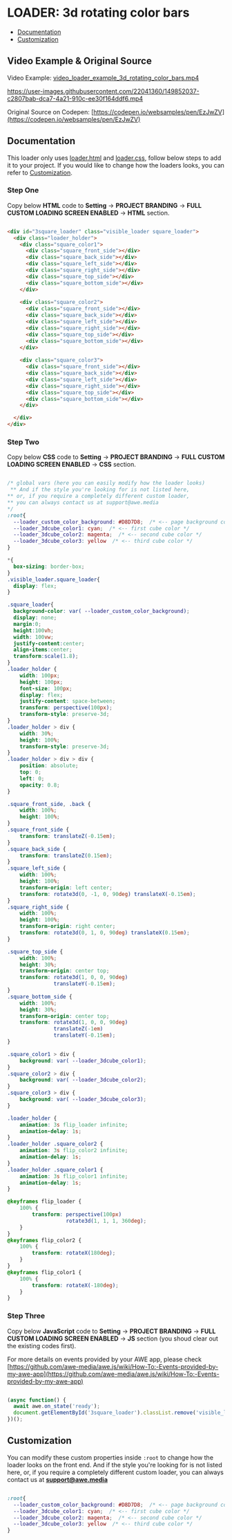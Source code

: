
# LOADER: 3d rotating color bars

- [Documentation](#documentation)
- [Customization](#customization)

## Video Example & Original Source


Video Example: [video_loader_example_3d_rotating_color_bars.mp4](video_loader_example_3d_rotating_color_bars.mp4)



https://user-images.githubusercontent.com/22041360/149852037-c2807bab-dca7-4a21-910c-ee30f164ddf6.mp4



Original Source on Codepen: [https://codepen.io/websamples/pen/EzJwZV](https://codepen.io/websamples/pen/EzJwZV)


## Documentation

This loader only uses [loader.html](loader.html) and [loader.css](loader.css), follow below steps to add it to your project. If you would like to change how the loaders looks, you can refer to [Customization](#customization).


### Step One

Copy below **HTML** code to **Setting** -> **PROJECT BRANDING** -> **FULL CUSTOM LOADING SCREEN ENABLED** -> **HTML** section.


```html

<div id="3square_loader" class="visible_loader square_loader">
  <div class="loader_holder">
    <div class="square_color1">
      <div class="square_front_side"></div>
      <div class="square_back_side"></div>
      <div class="square_left_side"></div>
      <div class="square_right_side"></div>
      <div class="square_top_side"></div>
      <div class="square_bottom_side"></div>
    </div>
  
    <div class="square_color2">
      <div class="square_front_side"></div>
      <div class="square_back_side"></div>
      <div class="square_left_side"></div>
      <div class="square_right_side"></div>
      <div class="square_top_side"></div>
      <div class="square_bottom_side"></div>
    </div>
  
    <div class="square_color3">
      <div class="square_front_side"></div>
      <div class="square_back_side"></div>
      <div class="square_left_side"></div>
      <div class="square_right_side"></div>
      <div class="square_top_side"></div>
      <div class="square_bottom_side"></div>
    </div>

  </div>
</div>


```

### Step Two

Copy below **CSS** code to **Setting** -> **PROJECT BRANDING** -> **FULL CUSTOM LOADING SCREEN ENABLED** -> **CSS** section.

```css

/* global vars (here you can easily modify how the loader looks) 
 ** And if the style you're looking for is not listed here,
** or, if you require a completely different custom loader,
** you can always contact us at support@awe.media
*/
:root{
  --loader_custom_color_background: #D8D7D8;  /* <-- page background color */
  --loader_3dcube_color1: cyan;  /* <-- first cube color */
  --loader_3dcube_color2: magenta;  /* <-- second cube color */
  --loader_3dcube_color3: yellow  /* <-- third cube color */
}

*{
  box-sizing: border-box;
}
.visible_loader.square_loader{
  display: flex;
}

.square_loader{
  background-color: var( --loader_custom_color_background); 
  display: none;
  margin:0;
  height:100vh;
  width: 100vw;
  justify-content:center;
  align-items:center;
  transform:scale(1.8);
}
.loader_holder {
    width: 100px;
    height: 100px;
    font-size: 100px;
    display: flex;
    justify-content: space-between;
    transform: perspective(100px);
    transform-style: preserve-3d;
}
.loader_holder > div {
    width: 30%;
    height: 100%;
    transform-style: preserve-3d;
}
.loader_holder > div > div {
    position: absolute;
    top: 0;
    left: 0;
    opacity: 0.8;
}

.square_front_side, .back {
    width: 100%;
    height: 100%;
}
.square_front_side {
    transform: translateZ(-0.15em);
}
.square_back_side {
    transform: translateZ(0.15em);
}
.square_left_side {
    width: 100%;
    height: 100%;
    transform-origin: left center;
    transform: rotate3d(0, -1, 0, 90deg) translateX(-0.15em);
}
.square_right_side {
    width: 100%;
    height: 100%;
    transform-origin: right center;
    transform: rotate3d(0, 1, 0, 90deg) translateX(0.15em);
}

.square_top_side {
    width: 100%;
    height: 30%;
    transform-origin: center top;
    transform: rotate3d(1, 0, 0, 90deg)
               translateY(-0.15em);
}
.square_bottom_side {
    width: 100%;
    height: 30%;
    transform-origin: center top;
    transform: rotate3d(1, 0, 0, 90deg)
               translateZ(-1em)
               translateY(-0.15em);
}

.square_color1 > div {
    background: var( --loader_3dcube_color1); 
}
.square_color2 > div {
    background: var( --loader_3dcube_color2);
}
.square_color3 > div {
    background: var( --loader_3dcube_color3); 
}

.loader_holder {
    animation: 3s flip_loader infinite;
    animation-delay: 1s;
}
.loader_holder .square_color2 {
    animation: 3s flip_color2 infinite;
    animation-delay: 1s;
}
.loader_holder .square_color1 {
    animation: 3s flip_color1 infinite;
    animation-delay: 1s;
}

@keyframes flip_loader {
    100% {
        transform: perspective(100px) 
                   rotate3d(1, 1, 1, 360deg);
    }
}
@keyframes flip_color2 {
    100% {
        transform: rotateX(180deg);
    }
}
@keyframes flip_color1 {
    100% {
        transform: rotateX(-180deg);
    }
}


```

### Step Three

Copy below **JavaScript** code to **Setting** -> **PROJECT BRANDING** -> **FULL CUSTOM LOADING SCREEN ENABLED** -> **JS** section (you shoud clear out the existing codes first).

For more details on events provided by your AWE app, please check [https://github.com/awe-media/awe.js/wiki/How-To:-Events-provided-by-my-awe-app](https://github.com/awe-media/awe.js/wiki/How-To:-Events-provided-by-my-awe-app)


```javascript

(async function() { 
  await awe.on_state('ready'); 
  document.getElementById('3square_loader').classList.remove('visible_loader');
})();


```

## Customization

You can modify these custom properties inside `:root` to change how the loader looks on the front end. And if the style you're looking for is not listed here, or, if you require a completely different custom loader, you can always contact us at **support@awe.media**

```css

:root{
  --loader_custom_color_background: #D8D7D8;  /* <-- page background color */
  --loader_3dcube_color1: cyan;  /* <-- first cube color */
  --loader_3dcube_color2: magenta;  /* <-- second cube color */
  --loader_3dcube_color3: yellow  /* <-- third cube color */
}


```

